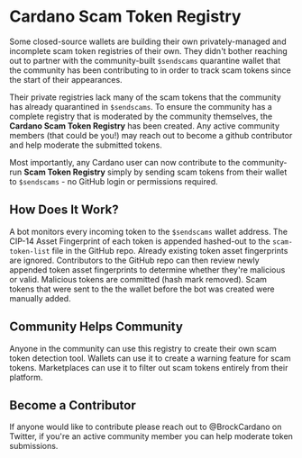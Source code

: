 # Cardano Scam Token Registry

Some closed-source wallets are building their own privately-managed and incomplete scam token registries of their own. They didn't bother reaching out to partner with the community-built `$sendscams` quarantine wallet that the community has been contributing to in order to track scam tokens since the start of their appearances.

Their private registries lack many of the scam tokens that the community has already quarantined in `$sendscams`. To ensure the community has a complete registry that is moderated by the community themselves, the **Cardano Scam Token Registry** has been created. Any active community members (that could be you!) may reach out to become a github contributor and help moderate the submitted tokens.

Most importantly, any Cardano user can now contribute to the community-run **Scam Token Registry** simply by sending scam tokens from their wallet to `$sendscams` - no GitHub login or permissions required.

## How Does It Work?
A bot monitors every incoming token to the `$sendscams` wallet address. The CIP-14 Asset Fingerprint of each token is appended hashed-out to the `scam-token-list` file in the GitHub repo. Already existing token asset fingerprints are ignored. Contributors to the GitHub repo can then review newly appended token asset fingerprints to determine whether they're malicious or valid. Malicious tokens are committed (hash mark removed). Scam tokens that were sent to the the wallet before the bot was created were manually added.

## Community Helps Community
Anyone in the community can use this registry to create their own scam token detection tool. Wallets can use it to create a warning feature for scam tokens. Marketplaces can use it to filter out scam tokens entirely from their platform.

## Become a Contributor
If anyone would like to contribute please reach out to @BrockCardano on Twitter, if you're an active community member you can help moderate token submissions.
